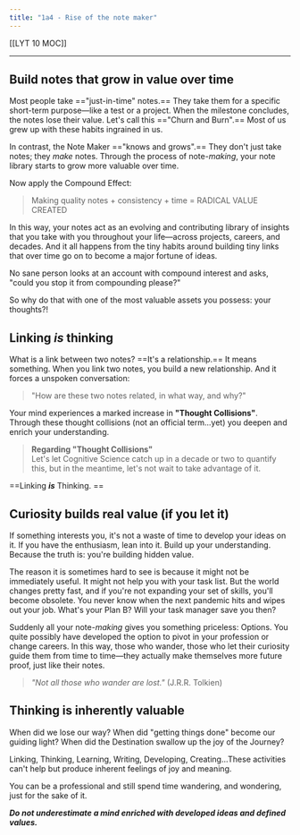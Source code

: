 ```yaml
---
title: "1a4 - Rise of the note maker"
---
```


[[LYT 10 MOC]]

---

## Build notes that grow in value over time

Most people take =="just-in-time" notes.== They take them for a specific short-term purpose—like a test or a project. When the milestone concludes, the notes lose their value. Let's call this =="Churn and Burn".== Most of us grew up with these habits ingrained in us.  
  
In contrast, the Note Maker =="knows and grows".== They don't just take notes; they _make_ notes. Through the process of note-_making_, your note library starts to grow more valuable over time.   
  
Now apply the Compound Effect:   

> Making quality notes + consistency + time = RADICAL VALUE CREATED
  
In this way, your notes act as an evolving and contributing library of insights that you take with you throughout your life—across projects, careers, and decades. And it all happens from the tiny habits around building tiny links that over time go on to become a major fortune of ideas.   
  
No sane person looks at an account with compound interest and asks, "could you stop it from compounding please?"  
  
So why do that with one of the most valuable assets you possess: your thoughts?!  
  

## Linking **_is_** thinking 

What is a link between two notes? ==It's a relationship.== It means something. When you link two notes, you build a new relationship. And it forces a unspoken conversation:  
  
> "How are these two notes related, in what way, and why?"
  
Your mind experiences a marked increase in **"Thought Collisions"**. Through these thought collisions (not an official term...yet) you deepen and enrich your understanding.   

> **Regarding "Thought Collisions"**  
> Let's let Cognitive Science catch up in a decade or two to quantify this, but in the meantime, let's not wait to take advantage of it.
  
==Linking **_is_** Thinking.  ==
  
## Curiosity builds real value (if you let it)

If something interests you, it's not a waste of time to develop your ideas on it. If you have the enthusiasm, lean into it. Build up your understanding. Because the truth is: you're building hidden value.  
  
The reason it is sometimes hard to see is because it might not be immediately useful. It might not help you with your task list. But the world changes pretty fast, and if you're not expanding your set of skills, you'll become obsolete. You never know when the next pandemic hits and wipes out your job. What's your Plan B? Will your task manager save you then?  
  
Suddenly all your note-_making_ gives you something priceless: Options. You quite possibly have developed the option to pivot in your profession or change careers. In this way, those who wander, those who let their curiosity guide them from time to time—they actually make themselves more future proof, just like their notes.   
  
> _"Not all those who wander are lost."_ (J.R.R. Tolkien)

## Thinking is inherently valuable

When did we lose our way? When did "getting things done" become our guiding light? When did the Destination swallow up the joy of the Journey?  
  
Linking, Thinking, Learning, Writing, Developing, Creating...These activities can't help but produce inherent feelings of joy and meaning.  
  
You can be a professional and still spend time wandering, and wondering, just for the sake of it.  
  
**_Do not underestimate a mind enriched with developed ideas and defined values._**

